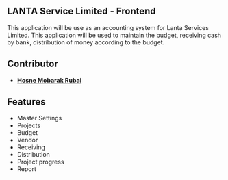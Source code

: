 ## LANTA Service Limited - Frontend

This application will be use as an accounting system for Lanta Services Limited. This application will be used to maintain the budget, receiving cash by bank, distribution of money according to the budget.

## Contributor

- **[Hosne Mobarak Rubai](https://github.com/hmrubai/)**

## Features

- Master Settings
- Projects
- Budget
- Vendor
- Receiving
- Distribution
- Project progress 
- Report